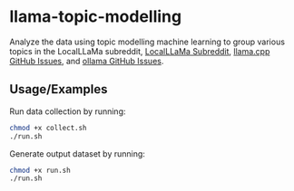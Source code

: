 # llama-topic-modelling

Analyze the data using topic modelling machine learning to group various topics in the LocalLLaMa subreddit, [LocalLLaMa Subreddit](https://www.reddit.com/r/LocalLLaMA/new/), [llama.cpp GitHub Issues](https://github.com/ggerganov/llama.cpp), and [ollama GitHub Issues](https://github.com/ollama/ollama/labels).
## Usage/Examples

Run data collection by running:

```bash
chmod +x collect.sh
./run.sh
```

Generate output dataset by running:

```bash
chmod +x run.sh
./run.sh
```
